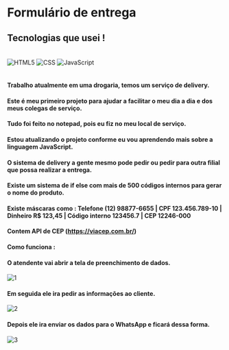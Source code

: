 # Formulário de entrega


## Tecnologias que usei !
<div style="display: inline_block"><br/>
<img align="center" alt="HTML5" src="https://img.shields.io/badge/HTML5-E34F26?style=for-the-badge&logo=html5&logoColor=white">
<img align="center" alt="CSS" src="https://img.shields.io/badge/CSS3-1572B6?style=for-the-badge&logo=css3&logoColor=white">
<img align="center" alt="JavaScript" src="https://img.shields.io/badge/JavaScript-F7DF1E?style=for-the-badge&logo=javascript&logoColor=black">
</div><br/>

#### Trabalho atualmente em uma drogaria, temos um serviço de delivery.
#### Este é meu primeiro projeto para ajudar a facilitar o meu dia a dia e dos meus colegas de serviço.
#### Tudo foi feito no notepad, pois eu fiz no meu local de serviço.
#### Estou atualizando o projeto conforme eu vou aprendendo mais sobre a linguagem JavaScript.
#### O sistema de delivery a gente mesmo pode pedir ou pedir para outra filial que possa realizar a entrega.
#### Existe um sistema de if else com mais de 500 códigos internos para gerar o nome do produto.
#### Existe máscaras como : Telefone (12) 98877-6655 | CPF 123.456.789-10 | Dinheiro R$ 123,45 | Código interno 123456.7 | CEP 12246-000
#### Contem API de CEP (https://viacep.com.br/)

#### Como funciona :
#### O atendente vai abrir a tela de preenchimento de dados.
![1](https://github.com/thribe1ro/Formulario-de-entrega/assets/106930480/ae37be8a-b345-4163-a420-07096c519d7f)
#### Em seguida ele ira pedir as informações ao cliente.
![2](https://github.com/thribe1ro/Formulario-de-entrega/assets/106930480/ba78a6f9-0fcb-4713-8a1c-007fed4c586b)
#### Depois ele ira enviar os dados para o WhatsApp e ficará dessa forma.
![3](https://github.com/thribe1ro/Formulario-de-entrega/assets/106930480/6d8810a6-bada-4091-b3e4-e2a81f1074f3)
